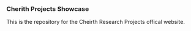 ### Cherith Projects Showcase

This is the repository for the Cheirth Research Projects offical website. 
